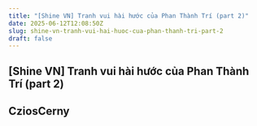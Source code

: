 ```yaml
---
title: "[Shine VN] Tranh vui hài hước của Phan Thành Trí (part 2)"
date: 2025-06-12T12:08:50Z
slug: shine-vn-tranh-vui-hai-huoc-cua-phan-thanh-tri-part-2
draft: false
---
```


## [Shine VN] Tranh vui hài hước của Phan Thành Trí (part 2)

## CziosCerny

